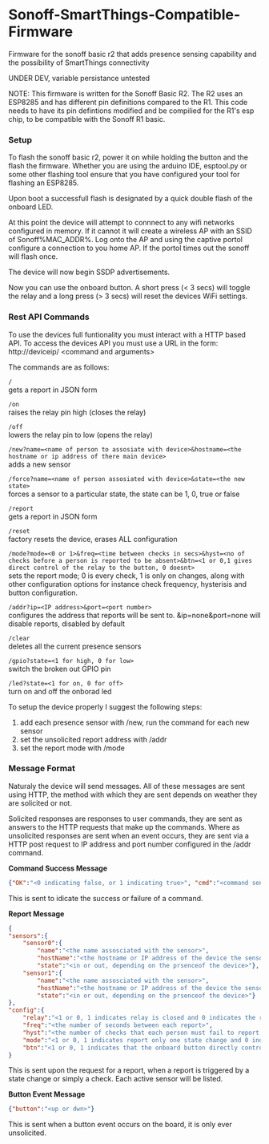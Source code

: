 # Sonoff-SmartThings-Compatible-Firmware #
Firmware for the sonoff basic r2 that adds presence sensing capability and the possibility of SmartThings connectivity

UNDER DEV, variable persistance untested

NOTE:   This firmware is written for the Sonoff Basic R2. The R2 uses an ESP8285 and has different pin definitions compared to the R1.
	This code needs to have its pin defintions modified and be compilied for the R1's esp chip, to be compatible with the 
	Sonoff R1 basic.

### Setup ###

To flash the sonoff basic r2, power it on while holding the button and the flash the firmware. Whether you are using the arduino IDE, 
esptool.py or some other flashing tool ensure that you have configured your tool for flashing an ESP8285.

Upon boot a successfull flash is designated by a quick double flash of the onboard LED.

At this point the device will attempt to connnect to any wifi networks configured in memory. If it cannot it will create a wireless
AP with an SSID of Sonoff%MAC_ADDR%. Log onto the AP and using the captive portol configure a connection to you home AP.
If the portol times out the sonoff will flash once.

The device will now begin SSDP advertisements.

Now you can use the onboard button. A short press (\< 3 secs) will toggle the relay and a long press (\> 3 secs) will reset the devices 
WiFi settings.  

### Rest API Commands ###

To use the devices full funtionality you must interact with a HTTP based API.
To access the devices API you must use a URL in the form:
http://deviceip/ \<command and arguments\>

The commands are as follows:

  ```/``` \
  gets a report in JSON form

  ```/on``` \
  raises the relay pin high (closes the relay)

  ```/off``` \
  lowers the relay pin to low (opens the relay)

  ```/new?name=<name of person to assosiate with device>&hostname=<the hostname or ip address of there main device>``` \
  adds a new sensor

  ```/force?name=<name of person assosiated with device>&state=<the new state>``` \
  forces a sensor to a particular state, the state can be 1, 0, true or false

  ```/report``` \
  gets a report in JSON form

  ```/reset``` \
  factory resets the device, erases ALL configuration

  ```/mode?mode=<0 or 1>&freq=<time between checks in secs>&hyst=<no of checks before a person is reported to be absent>&btn=<1 or 0,1 gives direct control of the relay to the button, 0 doesnt>``` \
  sets the report mode; 0 is every check, 1 is only on changes, along with other configuration options for instance check frequency,   	  hysterisis and button configuration.

  ```/addr?ip=<IP address>&port=<port number>``` \
  configures the address that reports will be sent to. &ip=none&port=none will disable reports, disabled by default
  
  ```/clear``` \
  deletes all the current presence sensors
  
  ```/gpio?state=<1 for high, 0 for low>``` \
  switch the broken out GPIO pin
  
  ```/led?state=<1 for on, 0 for off>``` \
  turn on and off the onborad led

To setup the device properly I suggest the following steps:
1. add each presence sensor with /new, run the command for each new sensor
2. set the unsolicited report address with /addr
3. set the report mode with /mode

### Message Format ###

Naturaly the device will send messages. All of these messages are sent using HTTP, the method with which they are sent depends on weather they are solicited or not.

Solicited responses are responses to user commands, they are sent as answers to the HTTP requests that make up the commands. Where as unsolicited responses are sent when an event occurs, they are sent via a HTTP post request to IP address and port number configured in the /addr command.

**Command Success Message**
```JSON
{"OK":"<0 indicating false, or 1 indicating true>", "cmd":"<command sent - for example 'new' or 'on'>"}
```
This is sent to idicate the success or failure of a command. 

**Report Message**
```JSON
{
"sensors":{
	"sensor0":{
		"name":"<the name assosciated with the sensor>",
		"hostName":"<the hostname or IP address of the device the sensor looks for>",
		"state":"<in or out, depending on the prsenceof the device>"},
	"sensor1":{
		"name":"<the name assosciated with the sensor>",
		"hostName":"<the hostname or IP address of the device the sensor looks for>",
		"state":"<in or out, depending on the prsenceof the device>"}
},
"config":{
 	"relay":"<1 or 0, 1 indicates relay is closed and 0 indicates the relay is open>",
	"freq":"<the number of seconds between each report>",
	"hyst":"<the number of checks that each person must fail to report before absence in confirmed>",
	"mode":"<1 or 0, 1 indicates report only one state change and 0 indicates a report per check>",
	"btn":"<1 or 0, 1 indicates that the onboard button directly controls the relay>"}
}
```
This is sent upon the request for a report, when a report is triggered by a state change or simply a check. Each active sensor will be listed.

**Button Event Message**
```JSON
{"button":"<up or dwn>"}
```
This is sent when a button event occurs on the board, it is only ever unsolicited.
